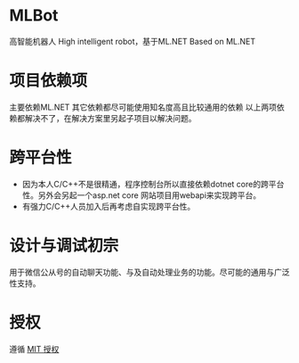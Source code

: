 # MLBot
高智能机器人 High intelligent robot，基于ML.NET Based on ML.NET

# 项目依赖项
主要依赖ML.NET 其它依赖都尽可能使用知名度高且比较通用的依赖 以上两项依赖都解决不了，在解决方案里另起子项目以解决问题。

# 跨平台性
* 因为本人C/C++不是很精通，程序控制台所以直接依赖dotnet core的跨平台性。另外会另起一个asp.net core 网站项目用webapi来实现跨平台。
* 有强力C/C++人员加入后再考虑自实现跨平台性。

# 设计与调试初宗
用于微信公从号的自动聊天功能、与及自动处理业务的功能。尽可能的通用与广泛性支持。

# 授权
遵循  [MIT 授权](https://github.com/jiaguoxinzhi/MLBot/blob/master/LICENSE)
